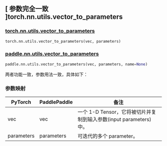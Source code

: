 ## [ 参数完全一致 ]torch.nn.utils.vector_to_parameters

### [torch.nn.utils.vector_to_parameters](https://pytorch.org/docs/stable/generated/torch.nn.utils.vector_to_parameters.html#torch-nn-utils-vector-to-parameters)

```python
torch.nn.utils.vector_to_parameters(vec, parameters)
```

### [paddle.nn.utils.vector_to_parameters](https://www.paddlepaddle.org.cn/documentation/docs/zh/api/paddle/nn/utils/vector_to_parameters_cn.html#vector-to-parameters)

```python
paddle.nn.utils.vector_to_parameters(vec, parameters, name=None)
```

两者功能一致，参数用法一致，具体如下：

### 参数映射

| PyTorch        | PaddlePaddle | 备注                                                          |
| -------------- | ------------ | ------------------------------------------------------------- |
| vec   | vec  | 一个 1-D Tensor，它将被切片并复制到输入参数(input parameters)中。                                            |
| parameters   | parameters  | 可迭代的多个 parameter。                                            |
